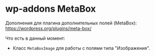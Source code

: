 # wp-addons MetaBox

Дополнения для плагина дополнительных полей (MetaBox): https://wordpress.org/plugins/meta-box/

Что есть в данный момент:

* Класс `MetaBoxImage` для работы с полями типа "Изображения".